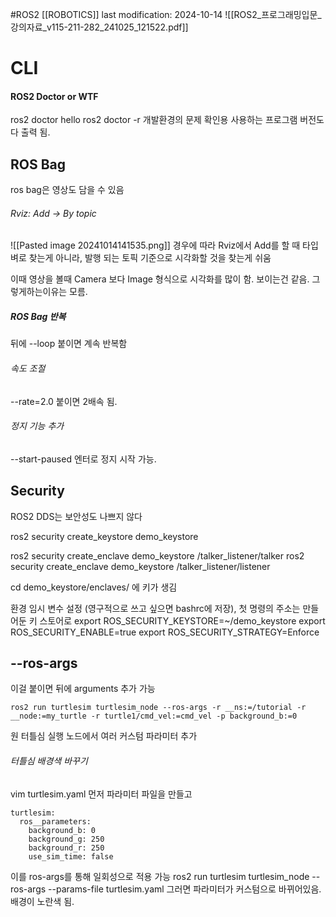 #ROS2 
[[ROBOTICS]]
last modification: 2024-10-14
![[ROS2_프로그래밍입문_강의자료_v115-211-282_241025_121522.pdf]]
# CLI
#### ROS2 Doctor or WTF
ros2 doctor hello
ros2 doctor -r
개발환경의 문제 확인용
사용하는 프로그램 버전도 다 출력 됨.
## ROS Bag
ros bag은 영상도 담을 수 있음

###### Rviz: Add -> By topic
![[Pasted image 20241014141535.png]]
경우에 따라 Rviz에서 Add를 할 때 타입벼로 찾는게 아니라, 발행 되는 토픽 기준으로 시각화할 것을 찾는게 쉬움

이때 영상을 볼때 Camera 보다 Image 형식으로 시각화를 많이 함. 보이는건 같음. 그렇게하는이유는 모름.

##### ROS Bag 반복
뒤에 --loop 붙이면 계속 반복함
###### 속도 조절
--rate=2.0 붙이면 2배속 됨.
###### 정지 기능 추가
--start-paused 
엔터로 정지 시작 가능.

## Security
ROS2 DDS는 보안성도 나쁘지 않다

ros2 security create_keystore demo_keystore

ros2 security create_enclave demo_keystore /talker_listener/talker
ros2 security create_enclave demo_keystore /talker_listener/listener

cd demo_keystore/enclaves/
에 키가 생김

환경 임시 변수 설정 (영구적으로 쓰고 싶으면 bashrc에 저장), 첫 명령의 주소는 만들어둔 키 스토어로
export ROS_SECURITY_KEYSTORE=~/demo_keystore
export ROS_SECURITY_ENABLE=true
export ROS_SECURITY_STRATEGY=Enforce

## --ros-args
이걸 붙이면 뒤에 arguments 추가 가능
```
ros2 run turtlesim turtlesim_node --ros-args -r __ns:=/tutorial -r __node:=my_turtle -r turtle1/cmd_vel:=cmd_vel -p background_b:=0
```
원 터틀심 실행 노드에서 여러 커스텀 파라미터 추가  

###### 터틀심 배경색 바꾸기
vim turtlesim.yaml
먼저 파라미터 파일을 만들고
```
turtlesim:
  ros__parameters:
    background_b: 0
    background_g: 250
    background_r: 250
    use_sim_time: false
```
이를 ros-args를 통해 일회성으로 적용 가능
ros2 run turtlesim turtlesim_node --ros-args --params-file turtlesim.yaml
그러면 파라미터가 커스텀으로 바뀌어있음. 배경이 노란색 됨.